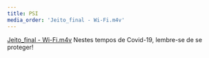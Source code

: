 ```yaml
---
title: PSI
media_order: 'Jeito_final - Wi-Fi.m4v'
---
```


[Jeito_final - Wi-Fi.m4v](Jeito_final%20-%20Wi-Fi.m4v) Nestes tempos de Covid-19, lembre-se de se proteger!